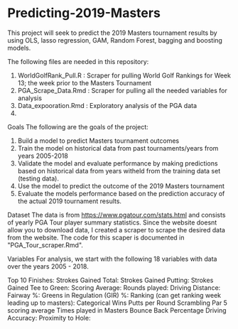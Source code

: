 # Predicting-2019-Masters
This project will seek to predict the 2019 Masters tournament results by using OLS, lasso regression, GAM, Random Forest, bagging and boosting models.

The following files are needed in this repository:

1. WorldGolfRank_Pull.R : Scraper for pulling World Golf Rankings for Week 13; the week prior to the Masters Tournament
2. PGA_Scrape_Data.Rmd : Scraper for pulling all the needed variables for analysis
3. Data_expooration.Rmd : Exploratory analysis of the PGA data
4. 

Goals
The following are the goals of the project:

1. Build a model to predict Masters tournament outcomes 
2. Train the model on historical data from past tournaments/years from years 2005-2018
3. Validate the model and evaluate performance by making predictions based on historical data from years witheld from the       training data set (testing data).
4. Use the model to predict the outcome of the 2019 Masters tournament
5. Evaluate the models performance based on the prediction accuracy of the actual 2019 tournament results.


Dataset
The data is from https://www.pgatour.com/stats.html and consists of yearly PGA Tour player summary statistics. Since the website doesnt allow you to download data, I created a scraper to scrape the desired data from the website. The code for this scaper is documented in "PGA_Tour_scraper.Rmd".

Variables
For analysis, we start with the following 18 variables with data over the years 2005 - 2018.

Top 10 Finishes:
Strokes Gained Total:
Strokes Gained Putting:
Strokes Gained Tee to Green:
Scoring Average:
Rounds played:
Driving Distance:
Fairway %:
Greens in Regulation (GIR) %:
Ranking (can get ranking week leading up to masters): Categorical
Wins
Putts per Round
Scrambling
Par 5 scoring average
Times played in Masters
Bounce Back Percentage
Driving Accuracy: 
Proximity to Hole: 
